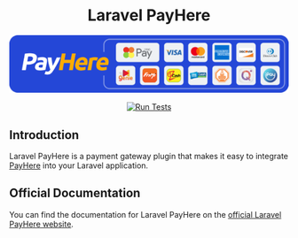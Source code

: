 <h1 align="center">Laravel PayHere</h1>

<p align="center">
    <a href="https://www.payhere.lk" target="_blank"><img src="./art/payhere_short_banner_dark.png" alt="PayHere" /></a>
</p>

<p align="center">
    <a href="https://github.com/dasundev/laravel-payhere/actions"><img src="https://github.com/dasundev/laravel-payhere/workflows/tests/badge.svg" alt="Run Tests"></a>
</p>

## Introduction

Laravel PayHere is a payment gateway plugin that makes it easy to integrate [PayHere](https://payhere.lk) into your Laravel application.

## Official Documentation

You can find the documentation for Laravel PayHere on the [official Laravel PayHere website](https://laravel-payhere.com/docs).

